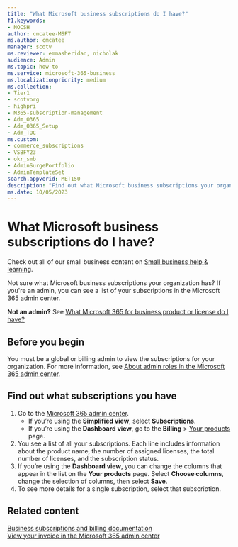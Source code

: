 ```yaml
---
title: "What Microsoft business subscriptions do I have?"
f1.keywords:
- NOCSH
author: cmcatee-MSFT
ms.author: cmcatee
manager: scotv
ms.reviewer: emmasheridan, nicholak
audience: Admin
ms.topic: how-to
ms.service: microsoft-365-business
ms.localizationpriority: medium
ms.collection: 
- Tier1
- scotvorg
- highpri
- M365-subscription-management
- Adm_O365
- Adm_O365_Setup
- Adm_TOC
ms.custom: 
- commerce_subscriptions
- VSBFY23
- okr_smb
- AdminSurgePortfolio
- AdminTemplateSet
search.appverid: MET150
description: "Find out what Microsoft business subscriptions your organization has by using the Your products page in the Microsoft 365 admin center."
ms.date: 10/05/2023
---
```


# What Microsoft business subscriptions do I have?

Check out all of our small business content on [Small business help & learning](https://go.microsoft.com/fwlink/?linkid=2224585).

Not sure what Microsoft business subscriptions your organization has? If you're an admin, you can see a list of your subscriptions in the Microsoft 365 admin center.
  
**Not an admin?** See [What Microsoft 365 for business product or license do I have?](https://support.microsoft.com/office/f8ab5e25-bf3f-4a47-b264-174b1ee925fd)

## Before you begin

You must be a global or billing admin to view the subscriptions for your organization. For more information, see [About admin roles in the Microsoft 365 admin center](../add-users/about-admin-roles.md).

## Find out what subscriptions you have

1. Go to the <a href="https://go.microsoft.com/fwlink/p/?linkid=2024339" target="_blank">Microsoft 365 admin center</a>.
   - If you’re using the **Simplified view**, select **Subscriptions**.
   - If you’re using the **Dashboard view**, go to the **Billing** \> <a href="https://go.microsoft.com/fwlink/p/?linkid=842054" target="_blank">Your products</a> page.
2. You see a list of all your subscriptions. Each line includes information about the product name, the number of assigned licenses, the total number of licenses, and the subscription status.
3. If you’re using the **Dashboard view**, you can change the columns that appear in the list on the **Your products** page. Select **Choose columns**, change the selection of columns, then select **Save**.
4. To see more details for a single subscription, select that subscription.

## Related content
  
[Business subscriptions and billing documentation](../../commerce/index.yml)\
[View your invoice in the Microsoft 365 admin center](../../commerce/billing-and-payments/view-your-bill-or-invoice.md)
